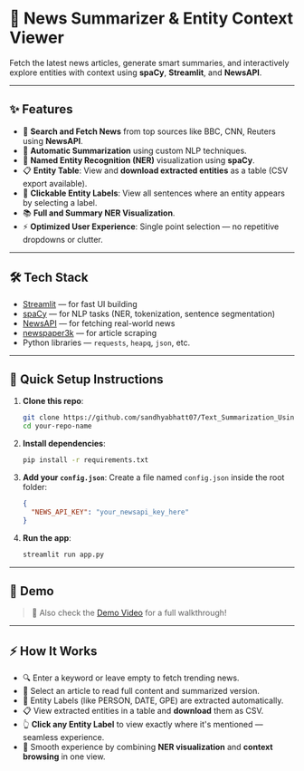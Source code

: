 # 📰 News Summarizer & Entity Context Viewer

Fetch the latest news articles, generate smart summaries, and interactively explore entities with context using **spaCy**, **Streamlit**, and **NewsAPI**.

---

## ✨ Features
- 🔎 **Search and Fetch News** from top sources like BBC, CNN, Reuters using **NewsAPI**.
- 📝 **Automatic Summarization** using custom NLP techniques.
- 🧠 **Named Entity Recognition (NER)** visualization using **spaCy**.
- 📋 **Entity Table**: View and **download extracted entities** as a table (CSV export available).
- 🎯 **Clickable Entity Labels**: View all sentences where an entity appears by selecting a label.
- 📚 **Full and Summary NER Visualization**.
- ⚡ **Optimized User Experience**: Single point selection — no repetitive dropdowns or clutter.


---

## 🛠 Tech Stack
- [Streamlit](https://streamlit.io/) — for fast UI building
- [spaCy](https://spacy.io/) — for NLP tasks (NER, tokenization, sentence segmentation)
- [NewsAPI](https://newsapi.org/) — for fetching real-world news
- [newspaper3k](https://github.com/codelucas/newspaper) — for article scraping
- Python libraries — `requests`, `heapq`, `json`, etc.

---

## 🚀 Quick Setup Instructions

1. **Clone this repo**:
    ```bash
    git clone https://github.com/sandhyabhatt07/Text_Summarization_Using_NLP.git
    cd your-repo-name
    ```

2. **Install dependencies**:
    ```bash
    pip install -r requirements.txt
    ```

3. **Add your `config.json`**:
    Create a file named `config.json` inside the root folder:
    ```json
    {
      "NEWS_API_KEY": "your_newsapi_key_here"
    }
    ```

4. **Run the app**:
    ```bash
    streamlit run app.py
    ```

---

## 📸 Demo 


> 🎥 Also check the [Demo Video](assets/demo1.gif) for a full walkthrough!

---

## ⚡ How It Works

- 🔍 Enter a keyword or leave empty to fetch trending news.
- 📑 Select an article to read full content and summarized version.
- 🧠 Entity Labels (like PERSON, DATE, GPE) are extracted automatically.
- 📋 View extracted entities in a table and **download** them as CSV.
- 👆 **Click any Entity Label** to view exactly where it's mentioned — seamless experience.
- 🎯 Smooth experience by combining **NER visualization** and **context browsing** in one view.


